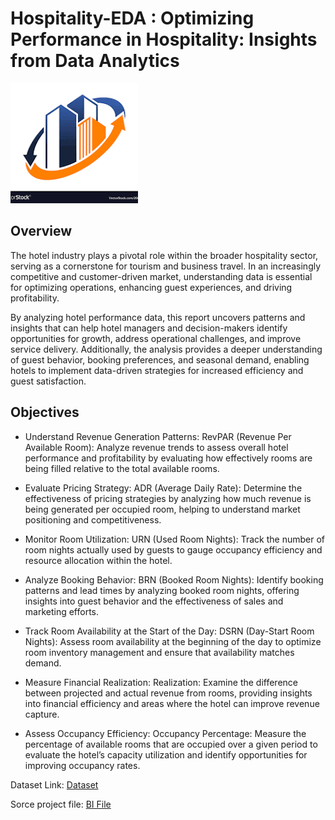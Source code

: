 # Hospitality-EDA : Optimizing Performance in Hospitality: Insights from Data Analytics

![](https://github.com/priyadharshan344/Hospitality-EDA/blob/main/Pic%20logo.png)

## Overview

The hotel industry plays a pivotal role within the broader hospitality sector, serving as a cornerstone for tourism and business travel. In an increasingly competitive and customer-driven market, understanding data is essential for optimizing operations, enhancing guest experiences, and driving profitability. 

By analyzing hotel performance data, this report uncovers patterns and insights that can help hotel managers and decision-makers identify opportunities for growth, address operational challenges, and improve service delivery. Additionally, the analysis provides a deeper understanding of guest behavior, booking preferences, and seasonal demand, enabling hotels to implement data-driven strategies for increased efficiency and guest satisfaction.

## Objectives

- Understand Revenue Generation Patterns:
RevPAR (Revenue Per Available Room): Analyze revenue trends to assess overall hotel performance and profitability by evaluating how effectively rooms are being filled relative to the total available rooms.

- Evaluate Pricing Strategy:
ADR (Average Daily Rate): Determine the effectiveness of pricing strategies by analyzing how much revenue is being generated per occupied room, helping to understand market positioning and competitiveness.

- Monitor Room Utilization:
URN (Used Room Nights): Track the number of room nights actually used by guests to gauge occupancy efficiency and resource allocation within the hotel.

- Analyze Booking Behavior:
BRN (Booked Room Nights): Identify booking patterns and lead times by analyzing booked room nights, offering insights into guest behavior and the effectiveness of sales and marketing efforts.

- Track Room Availability at the Start of the Day:
DSRN (Day-Start Room Nights): Assess room availability at the beginning of the day to optimize room inventory management and ensure that availability matches demand.

- Measure Financial Realization:
Realization: Examine the difference between projected and actual revenue from rooms, providing insights into financial efficiency and areas where the hotel can improve revenue capture.

- Assess Occupancy Efficiency:
Occupancy Percentage: Measure the percentage of available rooms that are occupied over a given period to evaluate the hotel’s capacity utilization and identify opportunities for improving occupancy rates.



Dataset Link: [Dataset](https://github.com/priyadharshan344/Hospitality-EDA/blob/main/Files%20for%20git.zip)


Sorce project file: [BI File](https://github.com/priyadharshan344/Hospitality-EDA/blob/main/Hospit%202.pbix)





